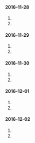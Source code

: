 #### 2016-11-28
1.
2.
#### 2016-11-29
1.
2.
#### 2016-11-30
1.
2.
#### 2016-12-01
1.
2.
#### 2016-12-02
1.
2.
